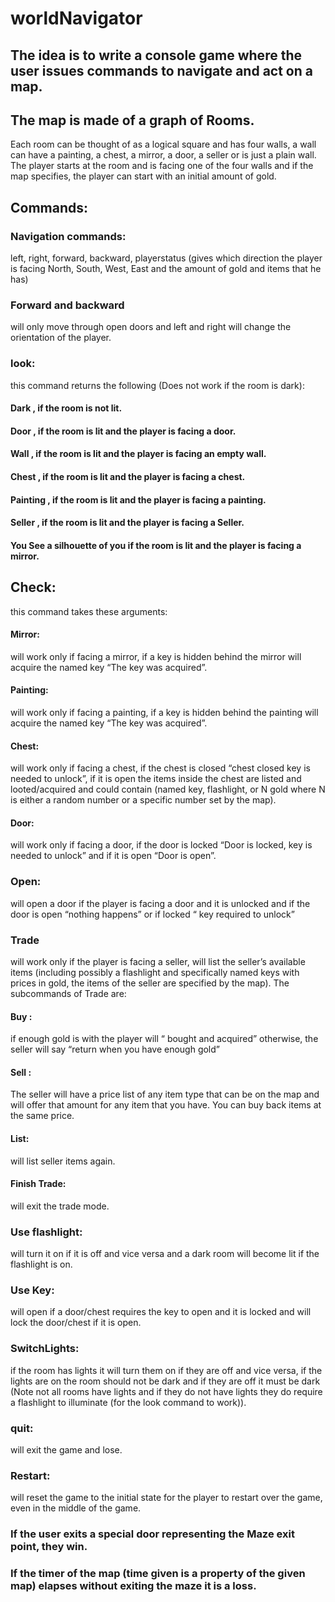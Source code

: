 # worldNavigator
## The idea is to write a console game where the user issues commands to navigate and act on a map.
## The map is made of a graph of Rooms.
Each room can be thought of as a logical square and has four walls, a wall can have a painting, a chest, a
mirror, a door, a seller or is just a plain wall. The player starts at the <Start> room and is facing one of the four
walls and if the map specifies, the player can start with an initial amount of gold.
## Commands:
### Navigation commands:
left, right, forward, backward, playerstatus (gives which direction the player is
facing North, South, West, East and the amount of gold and items that he has)
### Forward and backward
will only move through open doors and left and right will change the orientation of
the player.
### look:
this command returns the following (Does not work if the room is dark):
#### Dark , if the room is not lit.
#### Door , if the room is lit and the player is facing a door.
#### Wall , if the room is lit and the player is facing an empty wall.
#### Chest , if the room is lit and the player is facing a chest.
#### Painting , if the room is lit and the player is facing a painting.
#### Seller , if the room is lit and the player is facing a Seller.
#### You See a silhouette of you if the room is lit and the player is facing a mirror.
## Check:
this command takes these arguments:
#### Mirror:
will work only if facing a mirror, if a key is hidden behind the mirror will acquire the named
key “The <name> key was acquired”.
#### Painting:
will work only if facing a painting, if a key is hidden behind the painting will acquire the
named key “The <name> key was acquired”.
#### Chest: 
will work only if facing a chest, if the chest is closed “chest closed <name> key is needed
to unlock”, if it is open the items inside the chest are listed and looted/acquired and could contain
(named key, flashlight, or N gold where N is either a random number or a specific number set by
the map).
#### Door: 
will work only if facing a door, if the door is locked “Door is locked, <name> key is needed
to unlock” and if it is open “Door is open”.
### Open:
will open a door if the player is facing a door and it is unlocked and if the door is open “nothing
happens” or if locked “<named> key required to unlock”
### Trade
will work only if the player is facing a seller, will list the seller’s available items (including possibly
a flashlight and specifically named keys with prices in gold, the items of the seller are specified by the
map). The subcommands of Trade are:
#### Buy <item>: 
if enough gold is with the player will “<item> bought and acquired” otherwise, the
seller will say “return when you have enough gold”
#### Sell <Item>:
The seller will have a price list of any item type that can be on the map and will offer
that amount for any item that you have. You can buy back items at the same price.
#### List:
will list seller items again.
#### Finish Trade:
will exit the trade mode.
### Use flashlight:
will turn it on if it is off and vice versa and a dark room will become lit if the flashlight is on.
### Use <name> Key:
will open if a door/chest requires the <name> key to open and it is locked and will lock
the door/chest if it is open.
### SwitchLights:
if the room has lights it will turn them on if they are off and vice versa, if the lights are on
the room should not be dark and if they are off it must be dark (Note not all rooms have lights and if they
do not have lights they do require a flashlight to illuminate (for the look command to work)).
### quit:
will exit the game and lose.
### Restart:
will reset the game to the initial state for the player to restart over the game, even in the middle
of the game.
### If the user exits a special door representing the Maze exit point, they win.
### If the timer of the map (time given is a property of the given map) elapses without exiting the maze it is a loss.
